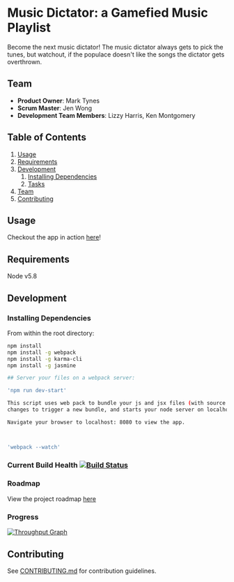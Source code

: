 # Music Dictator: a Gamefied Music Playlist
Become the next music dictator! The music dictator always gets to pick the tunes, but watchout, if the populace doesn't like the songs the dictator gets overthrown. 

## Team

  - __Product Owner__: Mark Tynes
  - __Scrum Master__: Jen Wong
  - __Development Team Members__: Lizzy Harris, Ken Montgomery

## Table of Contents

1. [Usage](#Usage)
1. [Requirements](#requirements)
1. [Development](#development)
    1. [Installing Dependencies](#installing-dependencies)
    1. [Tasks](#tasks)
1. [Team](#team)
1. [Contributing](#contributing)

## Usage

Checkout the app in action [here](http://crunchytunes.com)!

## Requirements

Node v5.8

## Development

### Installing Dependencies

From within the root directory:

```sh
npm install
npm install -g webpack
npm install -g karma-cli
npm install -g jasmine 

## Server your files on a webpack server:

'npm run dev-start'

This script uses web pack to bundle your js and jsx files (with source maps), watches the files for 
changes to trigger a new bundle, and starts your node server on localhost:8080.

Navigate your browser to localhost: 8080 to view the app.



'webpack --watch'


```

### Current Build Health [![Build Status](https://travis-ci.org/ImmaculateHangover/crunchy-tunes.svg?branch=master)](https://travis-ci.org/ImmaculateHangover/crunchy-tunes)

### Roadmap

View the project roadmap [here](https://waffle.io/unassumingQuasar/crunchyTunes)



### Progress

[![Throughput Graph](https://graphs.waffle.io/unassumingQuasar/crunchyTunes/throughput.svg)](https://waffle.io/unassumingQuasar/crunchyTunes/metrics/throughput)


## Contributing

See [CONTRIBUTING.md](CONTRIBUTING.md) for contribution guidelines.
